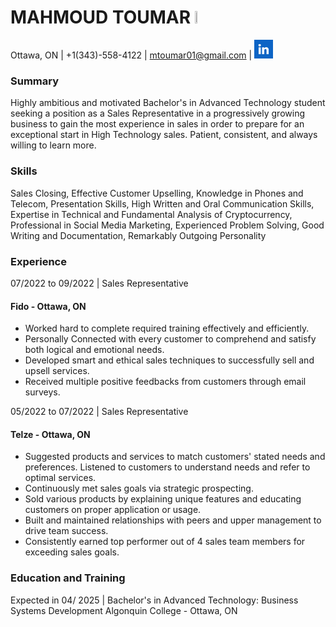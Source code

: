 # MAHMOUD TOUMAR  <img src="assets/MahmoudHeadshot.jpg"  width="7.5%" height="6%">

Ottawa, ON | +1(343)-558-4122 | mtoumar01@gmail.com |  <a href="https://www.linkedin.com/in/mahmoud-toumar-79b923236/"><img src="assets/linkedin_icon.png"  width="6%" height="6%"> </a>


### Summary
Highly ambitious and motivated Bachelor's in Advanced Technology student seeking a position as a Sales Representative in a progressively growing business to gain the most experience in sales in order to prepare for an exceptional start in High Technology sales. Patient, consistent, and always willing to learn more.


### Skills
Sales Closing, Effective Customer Upselling, Knowledge in Phones and Telecom, Presentation Skills, High Written and Oral Communication Skills, Expertise in Technical and Fundamental Analysis of Cryptocurrency, Professional in Social Media Marketing, Experienced Problem Solving, Good Writing and Documentation, Remarkably Outgoing Personality


### Experience

07/2022 to 09/2022 | Sales Representative
#### Fido - Ottawa, ON
- Worked hard to complete required training effectively and efficiently.
- Personally Connected with every customer to comprehend and satisfy both logical and emotional needs.
- Developed smart and ethical sales techniques to successfully sell and upsell services.
- Received multiple positive feedbacks from customers through email surveys.


05/2022 to 07/2022 | Sales Representative
#### Telze - Ottawa, ON
- Suggested products and services to match customers' stated needs and preferences. Listened to customers to understand needs and refer to optimal services.
- Continuously met sales goals via strategic prospecting.
- Sold various products by explaining unique features and educating customers on proper application or usage.
- Built and maintained relationships with peers and upper management to drive team success.
- Consistently earned top performer out of 4 sales team members for exceeding sales goals.


### Education and Training
Expected in 04/ 2025 | Bachelor's in Advanced Technology: Business Systems Development
Algonquin College - Ottawa, ON
